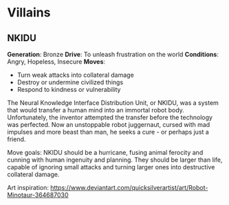 <!-- TITLE: People -->
<!-- SUBTITLE: A quick summary of People -->

# Villains
## NKIDU
**Generation**: Bronze
**Drive**: To unleash frustration on the world
**Conditions**: Angry, Hopeless, Insecure
**Moves**:
* Turn weak attacks into collateral damage
* Destroy or undermine civilized things
* Respond to kindness or vulnerability

The Neural Knowledge Interface Distribution Unit, or NKIDU, was a system that would transfer a human mind into an immortal robot body. Unfortunately, the inventor attempted the transfer before the technology was perfected. Now an unstoppable robot juggernaut, cursed with mad impulses and more beast than man, he seeks a cure - or perhaps just a friend.

Move goals: NKIDU should be a hurricane, fusing animal ferocity and cunning with human ingenuity and planning. They should be larger than life, capable of ignoring small attacks and turning larger ones into destructive collateral damage.

Art inspiration: https://www.deviantart.com/quicksilverartist/art/Robot-Minotaur-364687030